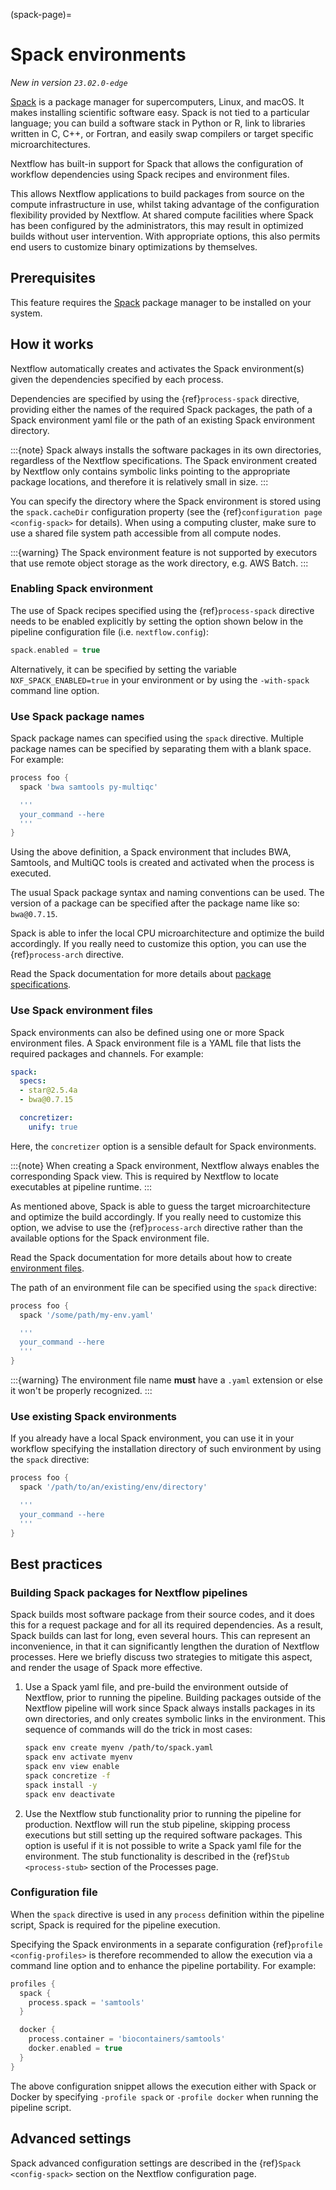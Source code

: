 (spack-page)=

# Spack environments

*New in version `23.02.0-edge`*

[Spack](https://spack.io/) is a package manager for supercomputers, Linux, and macOS. It makes installing scientific software easy. Spack is not tied to a particular language; you can build a software stack in Python or R, link to libraries written in C, C++, or Fortran, and easily swap compilers or target specific microarchitectures.

Nextflow has built-in support for Spack that allows the configuration of workflow dependencies using Spack recipes and environment files.

This allows Nextflow applications to build packages from source on the compute infrastructure in use, whilst taking advantage of the configuration flexibility provided by Nextflow. At shared compute facilities where Spack has been configured by the administrators, this may result in optimized builds without user intervention. With appropriate options, this also permits end users to customize binary optimizations by themselves.

## Prerequisites

This feature requires the [Spack](https://spack.io) package manager to be installed on your system.

## How it works

Nextflow automatically creates and activates the Spack environment(s) given the dependencies specified by each process.

Dependencies are specified by using the {ref}`process-spack` directive, providing either the names of the required Spack packages, the path of a Spack environment yaml file or the path of an existing Spack environment directory.

:::{note}
Spack always installs the software packages in its own directories, regardless of the Nextflow specifications. The Spack environment created by Nextflow only contains symbolic links pointing to the appropriate package locations, and therefore it is relatively small in size.
:::

You can specify the directory where the Spack environment is stored using the `spack.cacheDir` configuration property (see the {ref}`configuration page <config-spack>` for details). When using a computing cluster, make sure to use a shared file system path accessible from all compute nodes.

:::{warning}
The Spack environment feature is not supported by executors that use remote object storage as the work directory, e.g. AWS Batch.
:::

### Enabling Spack environment

The use of Spack recipes specified using the {ref}`process-spack` directive needs to be enabled explicitly by setting the option shown below in the pipeline configuration file (i.e. `nextflow.config`):

```groovy
spack.enabled = true
```

Alternatively, it can be specified by setting the variable `NXF_SPACK_ENABLED=true` in your environment or by using the `-with-spack` command line option.

### Use Spack package names

Spack package names can specified using the `spack` directive. Multiple package names can be specified by separating them with a blank space. For example:

```groovy
process foo {
  spack 'bwa samtools py-multiqc'

  '''
  your_command --here
  '''
}
```

Using the above definition, a Spack environment that includes BWA, Samtools, and MultiQC tools is created and activated when the process is executed.

The usual Spack package syntax and naming conventions can be used. The version of a package can be specified after the package name like so: `bwa@0.7.15`.

Spack is able to infer the local CPU microarchitecture and optimize the build accordingly. If you really need to customize this option, you can use the {ref}`process-arch` directive.

Read the Spack documentation for more details about [package specifications](https://spack.readthedocs.io/en/latest/basic_usage.html#specs-dependencies).

### Use Spack environment files

Spack environments can also be defined using one or more Spack environment files. A Spack environment file is a YAML file that lists the required packages and channels. For example:

```yaml
spack:
  specs:
  - star@2.5.4a
  - bwa@0.7.15

  concretizer:
    unify: true
```

Here, the `concretizer` option is a sensible default for Spack environments.

:::{note}
When creating a Spack environment, Nextflow always enables the corresponding Spack view. This is required by Nextflow to locate executables at pipeline runtime.
:::

As mentioned above, Spack is able to guess the target microarchitecture and optimize the build accordingly. If you really need to customize this option, we advise to use the {ref}`process-arch` directive rather than the available options for the Spack environment file.

Read the Spack documentation for more details about how to create [environment files](https://spack.readthedocs.io/en/latest/environments.html).

The path of an environment file can be specified using the `spack` directive:

```groovy
process foo {
  spack '/some/path/my-env.yaml'

  '''
  your_command --here
  '''
}
```

:::{warning}
The environment file name **must** have a `.yaml` extension or else it won't be properly recognized.
:::

### Use existing Spack environments

If you already have a local Spack environment, you can use it in your workflow specifying the installation directory of such environment by using the `spack` directive:

```groovy
process foo {
  spack '/path/to/an/existing/env/directory'

  '''
  your_command --here
  '''
}
```

## Best practices

### Building Spack packages for Nextflow pipelines

Spack builds most software package from their source codes, and it does this for a request package and for all its required dependencies. As a result, Spack builds can last for long, even several hours. This can represent an inconvenience, in that it can significantly lengthen the duration of Nextflow processes. Here we briefly discuss two strategies to mitigate this aspect, and render the usage of Spack more effective.

1. Use a Spack yaml file, and pre-build the environment outside of Nextflow, prior to running the pipeline.
   Building packages outside of the Nextflow pipeline will work since Spack always installs packages in its own directories,
   and only creates symbolic links in the environment. This sequence of commands will do the trick in most cases:

   ```bash
   spack env create myenv /path/to/spack.yaml
   spack env activate myenv
   spack env view enable
   spack concretize -f
   spack install -y
   spack env deactivate
   ```

2. Use the Nextflow stub functionality prior to running the pipeline for production.
   Nextflow will run the stub pipeline, skipping process executions but still setting up the required software packages.
   This option is useful if it is not possible to write a Spack yaml file for the environment.
   The stub functionality is described in the {ref}`Stub <process-stub>` section of the Processes page.

### Configuration file

When the `spack` directive is used in any `process` definition within the pipeline script, Spack is required for the pipeline execution.

Specifying the Spack environments in a separate configuration {ref}`profile <config-profiles>` is therefore
recommended to allow the execution via a command line option and to enhance the pipeline portability. For example:

```groovy
profiles {
  spack {
    process.spack = 'samtools'
  }

  docker {
    process.container = 'biocontainers/samtools'
    docker.enabled = true
  }
}
```

The above configuration snippet allows the execution either with Spack or Docker by specifying `-profile spack` or
`-profile docker` when running the pipeline script.

## Advanced settings

Spack advanced configuration settings are described in the {ref}`Spack <config-spack>` section on the Nextflow configuration page.
